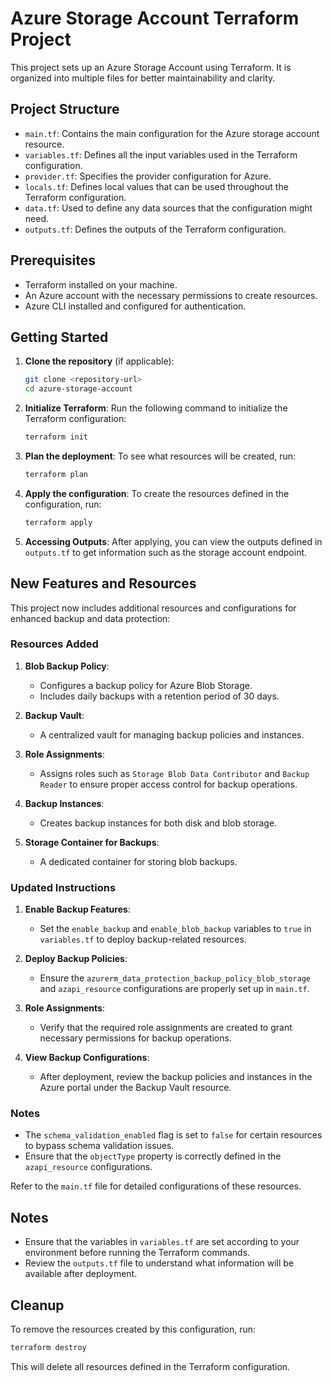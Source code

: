 # Azure Storage Account Terraform Project

This project sets up an Azure Storage Account using Terraform. It is organized into multiple files for better maintainability and clarity.

## Project Structure

- `main.tf`: Contains the main configuration for the Azure storage account resource.
- `variables.tf`: Defines all the input variables used in the Terraform configuration.
- `provider.tf`: Specifies the provider configuration for Azure.
- `locals.tf`: Defines local values that can be used throughout the Terraform configuration.
- `data.tf`: Used to define any data sources that the configuration might need.
- `outputs.tf`: Defines the outputs of the Terraform configuration.
  
## Prerequisites

- Terraform installed on your machine.
- An Azure account with the necessary permissions to create resources.
- Azure CLI installed and configured for authentication.

## Getting Started

1. **Clone the repository** (if applicable):
   ```bash
   git clone <repository-url>
   cd azure-storage-account
   ```

2. **Initialize Terraform**:
   Run the following command to initialize the Terraform configuration:
   ```bash
   terraform init
   ```

3. **Plan the deployment**:
   To see what resources will be created, run:
   ```bash
   terraform plan
   ```

4. **Apply the configuration**:
   To create the resources defined in the configuration, run:
   ```bash
   terraform apply
   ```

5. **Accessing Outputs**:
   After applying, you can view the outputs defined in `outputs.tf` to get information such as the storage account endpoint.

## New Features and Resources

This project now includes additional resources and configurations for enhanced backup and data protection:

### Resources Added

1. **Blob Backup Policy**:
   - Configures a backup policy for Azure Blob Storage.
   - Includes daily backups with a retention period of 30 days.

2. **Backup Vault**:
   - A centralized vault for managing backup policies and instances.

3. **Role Assignments**:
   - Assigns roles such as `Storage Blob Data Contributor` and `Backup Reader` to ensure proper access control for backup operations.

4. **Backup Instances**:
   - Creates backup instances for both disk and blob storage.

5. **Storage Container for Backups**:
   - A dedicated container for storing blob backups.

### Updated Instructions

1. **Enable Backup Features**:
   - Set the `enable_backup` and `enable_blob_backup` variables to `true` in `variables.tf` to deploy backup-related resources.

2. **Deploy Backup Policies**:
   - Ensure the `azurerm_data_protection_backup_policy_blob_storage` and `azapi_resource` configurations are properly set up in `main.tf`.

3. **Role Assignments**:
   - Verify that the required role assignments are created to grant necessary permissions for backup operations.

4. **View Backup Configurations**:
   - After deployment, review the backup policies and instances in the Azure portal under the Backup Vault resource.

### Notes

- The `schema_validation_enabled` flag is set to `false` for certain resources to bypass schema validation issues.
- Ensure that the `objectType` property is correctly defined in the `azapi_resource` configurations.

Refer to the `main.tf` file for detailed configurations of these resources.

## Notes

- Ensure that the variables in `variables.tf` are set according to your environment before running the Terraform commands.
- Review the `outputs.tf` file to understand what information will be available after deployment.

## Cleanup

To remove the resources created by this configuration, run:
```bash
terraform destroy
``` 

This will delete all resources defined in the Terraform configuration.